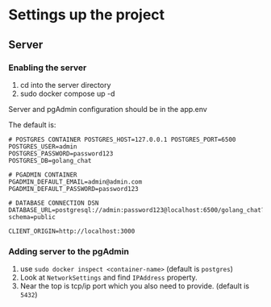 # Settings up the project
## Server 

### Enabling the server
1. cd into the server directory
2. sudo docker compose up -d

Server and pgAdmin configuration should be in the app.env

The default is:

```dotenv
# POSTGRES CONTAINER POSTGRES_HOST=127.0.0.1 POSTGRES_PORT=6500
POSTGRES_USER=admin
POSTGRES_PASSWORD=password123
POSTGRES_DB=golang_chat

# PGADMIN CONTAINER
PGADMIN_DEFAULT_EMAIL=admin@admin.com
PGADMIN_DEFAULT_PASSWORD=password123

# DATABASE CONNECTION DSN
DATABASE_URL=postgresql://admin:password123@localhost:6500/golang_chat?schema=public

CLIENT_ORIGIN=http://localhost:3000
```

### Adding server to the pgAdmin
1. use `sudo docker inspect <container-name>` (default is `postgres`)
2. Look at `NetworkSettings` and find `IPAddress` property.
3. Near the top is tcp/ip port which you also need to provide. (default is `5432`)